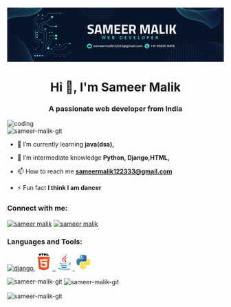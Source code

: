 ![logo](https://github.com/Sameer-Malik-git/Sameer-Malik-git/blob/main/sameer%20backg.png)
<h1 align="center">Hi 👋, I'm Sameer Malik</h1>
<h3 align="center">A passionate web developer from 
India</h3>
<img align="right" alt="coding" width="600" src="https://user-images.githubusercontent.com/55389276/140866485-8fb1c876-9a8f-4d6a-98dc-08c4981eaf70.gif">

<p align="left"> <img src="https://komarev.com/ghpvc/?username=sameer-malik-git&label=Profile%20views&color=0e75b6&style=flat" alt="sameer-malik-git" /> </p>

- 🌱 I’m currently learning **java(dsa),**

- 🌱 I’m intermediate knowledge **Python, Django,HTML,**

- 📫 How to reach me **sameermalik122333@gmail.com**

- ⚡ Fun fact **I think I am dancer**

<h3 align="left">Connect with me:</h3>
<p align="left">
<a href="https://www.linkedin.com/in/sameer-malik0131/" target="blank"><img align="center" src="https://raw.githubusercontent.com/rahuldkjain/github-profile-readme-generator/master/src/images/icons/Social/linked-in-alt.svg" alt="sameer malik" height="30" width="40" /></a>
<a href="https://leetcode.com/Sameer-Malik/" target="blank"><img align="center" src="https://raw.githubusercontent.com/rahuldkjain/github-profile-readme-generator/master/src/images/icons/Social/leet-code.svg" alt="sameer malik" height="30" width="40" /></a>
</p>

<h3 align="left">Languages and Tools:</h3>
<p align="left"> <a href="https://www.djangoproject.com/" target="_blank" rel="noreferrer"> <img src="https://cdn.worldvectorlogo.com/logos/django.svg" alt="django" width="40" height="40"/> </a> <a href="https://www.w3.org/html/" target="_blank" rel="noreferrer"> <img src="https://raw.githubusercontent.com/devicons/devicon/master/icons/html5/html5-original-wordmark.svg" alt="html5" width="40" height="40"/> </a> <a href="https://www.adobe.com/in/products/illustrator.html" target="_blank" rel="noreferrer"> <img <a href="https://www.java.com" target="_blank" rel="noreferrer"> <img src="https://raw.githubusercontent.com/devicons/devicon/master/icons/java/java-original.svg" alt="java" width="40" height="40"/> </a> <a href="https://www.python.org" target="_blank" rel="noreferrer"> <img src="https://raw.githubusercontent.com/devicons/devicon/master/icons/python/python-original.svg" alt="python" width="40" height="40"/> </a> </p>

<p><img align="left" src="https://github-readme-stats.vercel.app/api/top-langs?username=sameer-malik-git&show_icons=true&locale=en&layout=compact" alt="sameer-malik-git" /></p>

<p>&nbsp;<img align="center" src="https://github-readme-stats.vercel.app/api?username=sameer-malik-git&show_icons=true&locale=en" alt="sameer-malik-git" /></p>

<p><img align="center" src="https://github-readme-streak-stats.herokuapp.com/?user=sameer-malik-git&" alt="sameer-malik-git" /></p>
